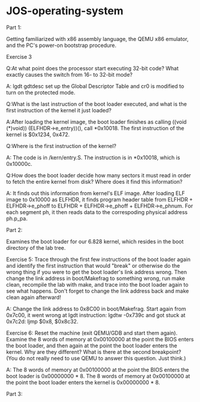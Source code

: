 # JOS-operating-system
 
Part 1:
 
Getting familiarized with x86 assembly language, the QEMU x86 emulator, and the PC's power-on bootstrap procedure. 
 
Exercise 3
 
Q:At what point does the processor start executing 32-bit code? What exactly causes the switch from 16- to 32-bit mode?

A: lgdt gdtdesc set up the Global Descriptor Table and cr0 is modified to turn on the protected mode.

Q:What is the last instruction of the boot loader executed, and what is the first instruction of the kernel it just loaded?

A:After loading the kernel image, the boot loader finishes as calling ((void (*)void)) (ELFHDR->e_entry))(), call *0x10018. The first instruction of the kernel is $0x1234, 0x472.

Q:Where is the first instruction of the kernel?

A: The code is in /kern/entry.S. The instruction is in *0x10018, which is 0x10000c.

Q:How does the boot loader decide how many sectors it must read in order to fetch the entire kernel from disk? Where does it find this information?

A: It finds out this information from kernel's ELF image. After loading ELF image to 0x10000 as ELFHDR, it finds program header table from ELFHDR + ELFHDR->e_phoff to ELFHDR + ELFHDR->e_phoff + ELFHDR->e_phnum. For each segment ph, it then reads data to the correspoding physical address ph.p_pa.

Part 2:
 
Examines the boot loader for our 6.828 kernel, which resides in the boot directory of the lab tree. 

Exercise 5: Trace through the first few instructions of the boot loader again and identify the first instruction that would "break" or otherwise do the wrong thing if you were to get the boot loader's link address wrong. Then change the link address in boot/Makefrag to something wrong, run make clean, recompile the lab with make, and trace into the boot loader again to see what happens. Don't forget to change the link address back and make clean again afterward!

A: Change the link address to 0x8C00 in boot/Makefrag. Start again from 0x7c00, it went wrong at lgdt instruction: lgdtw -0x739c and got stuck at 0x7c2d: ljmp $0x8, $0x8c32.

Exercise 6:
Reset the machine (exit QEMU/GDB and start them again). Examine the 8 words of memory at 0x00100000 at the point the BIOS enters the boot loader, and then again at the point the boot loader enters the kernel. Why are they different? What is there at the second breakpoint? (You do not really need to use QEMU to answer this question. Just think.)

A: The 8 words of memory at 0x00100000 at the point the BIOS enters the boot loader is 0x00000000 * 8.
The 8 words of memory at 0x00100000 at the point the boot loader enters the kernel is 0x00000000 * 8.


Part 3:
 
